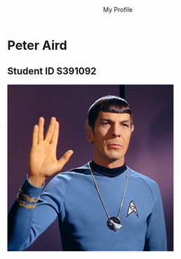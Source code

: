 <!DOCTYPE html>
<html>
<body>
 <style="background-color:powderblue;">
 <header>My Profile</header>
  <main>
   <h1>Peter Aird</h1>
    <h2>Student ID S391092</h2>
    <img src="spock.jpg"/>
      <p> 
      <p>
      <artical>
      </artical>
<section>
  <artical>
  </artical>
<p>
<p>
</section>
<p>  <p>
<P>  <p>
</main>
 <footer>
 

 </footer>
 </body>
</html>
